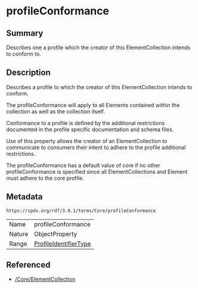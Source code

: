 <!-- Automatically generated by spec-parser v2.5.0 on 2024-08-10T18:46:28.607668+00:00 -->
<!-- SPDX-License-Identifier: Community-Spec-1.0 -->

# profileConformance

## Summary

Describes one a profile which the creator of this ElementCollection intends to
conform to.


## Description

Describes a profile to which the creator of this ElementCollection intends to
conform.

The profileConformance will apply to all Elements contained within the
collection as well as the collection itself.

Conformance to a profile is defined by the additional restrictions documented
in the profile specific documentation and schema files.

Use of this property allows the creator of an ElementCollection to communicate
to consumers their intent to adhere to the profile additional restrictions.

The profileConformance has a default value of core if no other
profileConformance is specified since all ElementCollections and Element must
adhere to the core profile.


## Metadata

`https://spdx.org/rdf/3.0.1/terms/Core/profileConformance`


| | |
|---|---|
| Name | profileConformance |
| Nature | ObjectProperty |
| Range | [ProfileIdentifierType](../Vocabularies/ProfileIdentifierType.md) |




## Referenced

- [/Core/ElementCollection](../../Core/Classes/ElementCollection.md)

